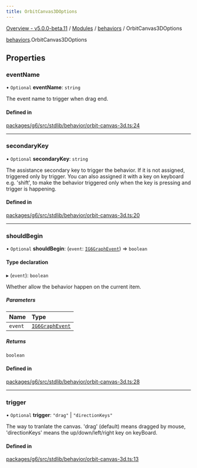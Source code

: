 ```yaml
---
title: OrbitCanvas3DOptions
---
```


[Overview - v5.0.0-beta.11](../../README.en.md) / [Modules](../../modules.en.md) / [behaviors](../../modules/behaviors.en.md) / OrbitCanvas3DOptions

[behaviors](../../modules/behaviors.en.md).OrbitCanvas3DOptions

## Properties

### eventName

• `Optional` **eventName**: `string`

The event name to trigger when drag end.

#### Defined in

[packages/g6/src/stdlib/behavior/orbit-canvas-3d.ts:24](https://github.com/antvis/G6/blob/61e525e59b/packages/g6/src/stdlib/behavior/orbit-canvas-3d.ts#L24)

---

### secondaryKey

• `Optional` **secondaryKey**: `string`

The assistance secondary key to trigger the behavior.
If it is not assigned, triggered only by trigger.
You can also assigned it with a key on keyboard e.g. 'shift',
to make the behavior triggered only when the key is pressing and trigger is happening.

#### Defined in

[packages/g6/src/stdlib/behavior/orbit-canvas-3d.ts:20](https://github.com/antvis/G6/blob/61e525e59b/packages/g6/src/stdlib/behavior/orbit-canvas-3d.ts#L20)

---

### shouldBegin

• `Optional` **shouldBegin**: (`event`: [`IG6GraphEvent`](IG6GraphEvent.en.md)) => `boolean`

#### Type declaration

▸ (`event`): `boolean`

Whether allow the behavior happen on the current item.

##### Parameters

| Name    | Type                                   |
| :------ | :------------------------------------- |
| `event` | [`IG6GraphEvent`](IG6GraphEvent.en.md) |

##### Returns

`boolean`

#### Defined in

[packages/g6/src/stdlib/behavior/orbit-canvas-3d.ts:28](https://github.com/antvis/G6/blob/61e525e59b/packages/g6/src/stdlib/behavior/orbit-canvas-3d.ts#L28)

---

### trigger

• `Optional` **trigger**: `"drag"` \| `"directionKeys"`

The way to tranlate the canvas. 'drag' (default) means dragged by mouse, 'directionKeys' means the up/down/left/right key on keyBoard.

#### Defined in

[packages/g6/src/stdlib/behavior/orbit-canvas-3d.ts:13](https://github.com/antvis/G6/blob/61e525e59b/packages/g6/src/stdlib/behavior/orbit-canvas-3d.ts#L13)
